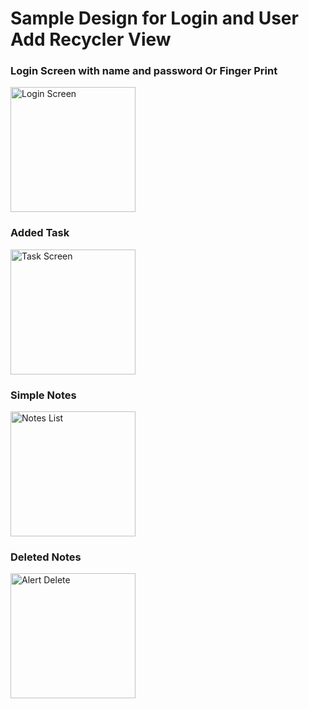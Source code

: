 # Sample Design for Login and User Add Recycler View
### Login Screen with name and password Or Finger Print
<img src="https://m7madmagdy.github.io/pages/login_page.png" alt="Login Screen" style="width:200px;"/>


### Added Task
<img src="https://m7madmagdy.github.io/pages/task.png" alt="Task Screen" style="width:200px;"/>


### Simple Notes
<img src="https://m7madmagdy.github.io/pages/note_page.png" alt="Notes List" style="width:200px;"/>


### Deleted Notes
<img src="https://m7madmagdy.github.io/pages/alert_page.png" alt="Alert Delete" style="width:200px;"/>
